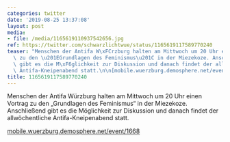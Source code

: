 ```yaml
---
categories: twitter
date: '2019-08-25 13:37:08'
layout: post
media:
- file: /media/1165619110937542656.jpg
ref: https://twitter.com/schwarzlichtwue/status/1165619117589770240
teaser: "Menschen der Antifa W\xFCrzburg halten am Mittwoch um 20 Uhr einen Vortrag\
  \ zu den \u201EGrundlagen des Feminismus\u201C in der Miezekoze. Anschlie\xDFend\
  \ gibt es die M\xF6glichkeit zur Diskussion und danach findet der allw\xF6chentliche\
  \ Antifa-Kneipenabend statt.\n\n[mobile.wuerzburg.demosphere.net/event/1668](https://mobile.wuerzburg.demosphere.net/event/1668) "
title: 1165619117589770240
---
```

Menschen der Antifa Würzburg halten am Mittwoch um 20 Uhr einen Vortrag zu den „Grundlagen des Feminismus“ in der Miezekoze. Anschließend gibt es die Möglichkeit zur Diskussion und danach findet der allwöchentliche Antifa-Kneipenabend statt.

[mobile.wuerzburg.demosphere.net/event/1668](https://mobile.wuerzburg.demosphere.net/event/1668) 
